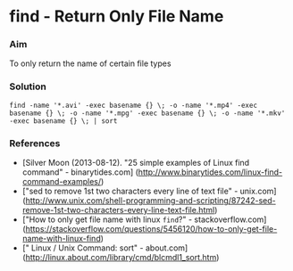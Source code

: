 find - Return Only File Name
============================

### Aim
To only return the name of certain file types

### Solution
`find -name '*.avi' -exec basename {} \; -o -name '*.mp4' -exec basename {} \; -o -name '*.mpg' -exec basename {} \; -o -name '*.mkv' -exec basename {} \; | sort`

### References

- [Silver Moon (2013-08-12). "25 simple examples of Linux find command" - binarytides.com]
(http://www.binarytides.com/linux-find-command-examples/)
- ["sed to remove 1st two characters every line of text file" - unix.com]
(http://www.unix.com/shell-programming-and-scripting/87242-sed-remove-1st-two-characters-every-line-text-file.html)
- ["How to only get file name with linux `find`?" - stackoverflow.com]
(https://stackoverflow.com/questions/5456120/how-to-only-get-file-name-with-linux-find)
- [" Linux / Unix Command: sort" - about.com]
(http://linux.about.com/library/cmd/blcmdl1_sort.htm)
